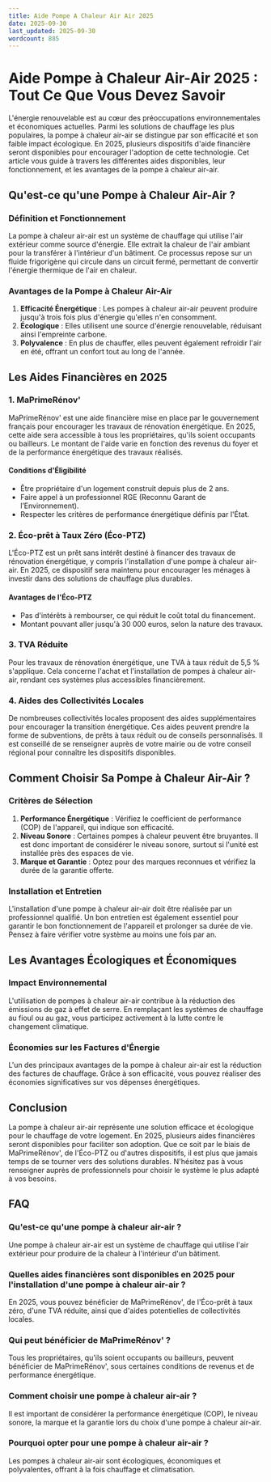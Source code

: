 ```yaml
---
title: Aide Pompe A Chaleur Air Air 2025
date: 2025-09-30
last_updated: 2025-09-30
wordcount: 885
---
```


# Aide Pompe à Chaleur Air-Air 2025 : Tout Ce Que Vous Devez Savoir

L'énergie renouvelable est au cœur des préoccupations environnementales et économiques actuelles. Parmi les solutions de chauffage les plus populaires, la pompe à chaleur air-air se distingue par son efficacité et son faible impact écologique. En 2025, plusieurs dispositifs d'aide financière seront disponibles pour encourager l'adoption de cette technologie. Cet article vous guide à travers les différentes aides disponibles, leur fonctionnement, et les avantages de la pompe à chaleur air-air.

## Qu'est-ce qu'une Pompe à Chaleur Air-Air ?

### Définition et Fonctionnement

La pompe à chaleur air-air est un système de chauffage qui utilise l'air extérieur comme source d'énergie. Elle extrait la chaleur de l'air ambiant pour la transférer à l'intérieur d'un bâtiment. Ce processus repose sur un fluide frigorigène qui circule dans un circuit fermé, permettant de convertir l'énergie thermique de l'air en chaleur.

### Avantages de la Pompe à Chaleur Air-Air

1. **Efficacité Énergétique** : Les pompes à chaleur air-air peuvent produire jusqu'à trois fois plus d'énergie qu'elles n'en consomment.
2. **Écologique** : Elles utilisent une source d'énergie renouvelable, réduisant ainsi l'empreinte carbone.
3. **Polyvalence** : En plus de chauffer, elles peuvent également refroidir l'air en été, offrant un confort tout au long de l'année.

## Les Aides Financières en 2025

### 1. MaPrimeRénov'

MaPrimeRénov' est une aide financière mise en place par le gouvernement français pour encourager les travaux de rénovation énergétique. En 2025, cette aide sera accessible à tous les propriétaires, qu'ils soient occupants ou bailleurs. Le montant de l'aide varie en fonction des revenus du foyer et de la performance énergétique des travaux réalisés.

#### Conditions d'Éligibilité

- Être propriétaire d'un logement construit depuis plus de 2 ans.
- Faire appel à un professionnel RGE (Reconnu Garant de l’Environnement).
- Respecter les critères de performance énergétique définis par l'État.

### 2. Éco-prêt à Taux Zéro (Éco-PTZ)

L'Éco-PTZ est un prêt sans intérêt destiné à financer des travaux de rénovation énergétique, y compris l'installation d'une pompe à chaleur air-air. En 2025, ce dispositif sera maintenu pour encourager les ménages à investir dans des solutions de chauffage plus durables.

#### Avantages de l'Éco-PTZ

- Pas d'intérêts à rembourser, ce qui réduit le coût total du financement.
- Montant pouvant aller jusqu'à 30 000 euros, selon la nature des travaux.

### 3. TVA Réduite

Pour les travaux de rénovation énergétique, une TVA à taux réduit de 5,5 % s'applique. Cela concerne l'achat et l'installation de pompes à chaleur air-air, rendant ces systèmes plus accessibles financièrement.

### 4. Aides des Collectivités Locales

De nombreuses collectivités locales proposent des aides supplémentaires pour encourager la transition énergétique. Ces aides peuvent prendre la forme de subventions, de prêts à taux réduit ou de conseils personnalisés. Il est conseillé de se renseigner auprès de votre mairie ou de votre conseil régional pour connaître les dispositifs disponibles.

## Comment Choisir Sa Pompe à Chaleur Air-Air ?

### Critères de Sélection

1. **Performance Énergétique** : Vérifiez le coefficient de performance (COP) de l'appareil, qui indique son efficacité.
2. **Niveau Sonore** : Certaines pompes à chaleur peuvent être bruyantes. Il est donc important de considérer le niveau sonore, surtout si l'unité est installée près des espaces de vie.
3. **Marque et Garantie** : Optez pour des marques reconnues et vérifiez la durée de la garantie offerte.

### Installation et Entretien

L'installation d'une pompe à chaleur air-air doit être réalisée par un professionnel qualifié. Un bon entretien est également essentiel pour garantir le bon fonctionnement de l'appareil et prolonger sa durée de vie. Pensez à faire vérifier votre système au moins une fois par an.

## Les Avantages Écologiques et Économiques

### Impact Environnemental

L'utilisation de pompes à chaleur air-air contribue à la réduction des émissions de gaz à effet de serre. En remplaçant les systèmes de chauffage au fioul ou au gaz, vous participez activement à la lutte contre le changement climatique.

### Économies sur les Factures d'Énergie

L'un des principaux avantages de la pompe à chaleur air-air est la réduction des factures de chauffage. Grâce à son efficacité, vous pouvez réaliser des économies significatives sur vos dépenses énergétiques.

## Conclusion

La pompe à chaleur air-air représente une solution efficace et écologique pour le chauffage de votre logement. En 2025, plusieurs aides financières seront disponibles pour faciliter son adoption. Que ce soit par le biais de MaPrimeRénov', de l'Éco-PTZ ou d'autres dispositifs, il est plus que jamais temps de se tourner vers des solutions durables. N'hésitez pas à vous renseigner auprès de professionnels pour choisir le système le plus adapté à vos besoins.

## FAQ

### Qu'est-ce qu'une pompe à chaleur air-air ?

Une pompe à chaleur air-air est un système de chauffage qui utilise l'air extérieur pour produire de la chaleur à l'intérieur d'un bâtiment.

### Quelles aides financières sont disponibles en 2025 pour l'installation d'une pompe à chaleur air-air ?

En 2025, vous pouvez bénéficier de MaPrimeRénov', de l'Éco-prêt à taux zéro, d'une TVA réduite, ainsi que d'aides potentielles de collectivités locales.

### Qui peut bénéficier de MaPrimeRénov' ?

Tous les propriétaires, qu'ils soient occupants ou bailleurs, peuvent bénéficier de MaPrimeRénov', sous certaines conditions de revenus et de performance énergétique.

### Comment choisir une pompe à chaleur air-air ?

Il est important de considérer la performance énergétique (COP), le niveau sonore, la marque et la garantie lors du choix d'une pompe à chaleur air-air.

### Pourquoi opter pour une pompe à chaleur air-air ?

Les pompes à chaleur air-air sont écologiques, économiques et polyvalentes, offrant à la fois chauffage et climatisation.